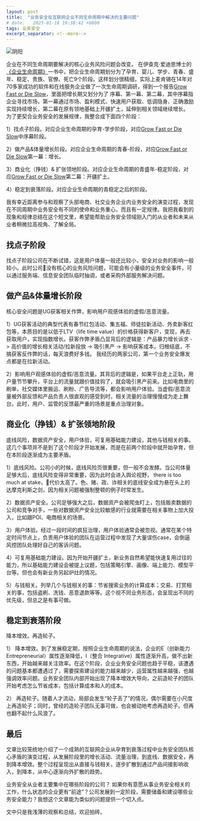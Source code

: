 ```yaml
---
layout: post
title:  "业务安全在互联网企业不同生命周期中解决的主要问题"
# date:   2023-01-18 19:38:42 +0800
tags: 业务安全
excerpt_separator: <!--more-->
---
```

![阴阳](/posts/yin_yang.jpeg "Yin and Yang created with stableDifussion")

企业在不同生命周期要解决的核心业务风险问题会改变。
在伊查克·爱迪思博士的[《企业生命周期》][企业生命周期]一书中，把企业生命周期划分为了孕育、婴儿、学步、青春、盛年、稳定、贵族、官僚、死亡9个阶段。这样划分很精细，实际上麦肯锡在14年对70多家成功的软件和在线服务企业做了一次生命周期调研，得到一个报告[Grow Fast or Die Slow]，里面把增长期又划分为了 序幕、第一幕、第二幕，其中序幕指企业寻找市场，第一幕通过市场、盈利模式、快速用户获取、低调隐身、正确激励实现持续增长，第二幕在原有领地基础上开疆扩土，延伸到相关领域继续增长。  <!--more--> 为了更契合业务安全的发展规律，我整合成下面四个阶段：  

1）找点子阶段。对应企业生命周期的孕育-学步阶段，对应[Grow Fast or Die Slow]中序幕阶段。

2）做产品&体量增长阶段。对应企业生命周期的青春-阶段，对应[Grow Fast or Die Slow]第一幕：增长。

3）商业化（挣钱）& 扩张领地阶段。对应企业生命周期的青盛年-稳定阶段，对应[Grow Fast or Die Slow]第二幕：开疆扩土。

4）稳定到衰落阶段。对应企业生命周期的青稳定之后的阶段。

我有幸近距离参与和观察了头部电商、社交业务企业内业务安全的演变过程，发现在不同周期中业务安全有不同的使命和业务重心，而且有一定规律。我把我看到的现象和规律总结在这个短文里，希望能帮助业务安全领域刚入门的从业者和未来从业者稍微拉高视角、了解全局。

## 找点子阶段
找点子阶段公司在不断试错，这是用户体量一般还比较小，安全对业务的影响一般较小。此时公司没有核心的业务风险问题，可能会有小量级的业务安全事件，可以通过服务端、信息安全团队临时抽调，或者采购外部服务解决问题。

## 做产品&体量增长阶段
核心安全问题是UG获客相关作弊，影响用户观感体验的虚假/恶意流量。


1）UG获客活动的典型代表有春节红包活动、集五福、师徒拉新活动、外卖新客红包等，本质目的是以低于LTV（life time value）的价格获得新客户，变现，再去获取用户，实现指数增长。获客作弊矛盾凸显背后的逻辑是：产品暴力增长诉求 -> 高价值的增长相关活动/拉新投放 -> 吸引黑产 -> 影响获客成本。归根结底，不搞获客反作弊的话，每天浪费好多钱。 我经历的两家公司，第一个业务安全爆发点都是在拉新活动。

2）影响用户观感体验的虚假/恶意流量。其背后的逻辑是，如果平台走上正轨，用户量节节攀升，平台上的流量就跟价值挂钩了，就会吸引黑产前来。比如电商里的刷单，社交媒体里搬运、刷粉、广告导流等，都会影响用户体验。当虚假/恶意流量被外部反馈和产品负责人很直观的感受到时，相关流量的治理慢慢成为走上舞台。此时，用户、监管的反馈最严重的场景是重点治理对象。

## 商业化（挣钱）& 扩张领地阶段
底线风险，数据资产安全，用户体验，可复用基础能力建设，其他与钱相关的事。这几个事项并不是到了这个阶段才开始发展，而是在前两个阶段中就开始孕育，但在本阶段逐渐成为主要矛盾。

1）底线风险。公司小的时候，底线风险页很重要，但一般不会发酵。当公司体量足够大后，底线风险变得非常重要，因为此时会进入舆论视野， there is too much at stake，代价太高了。色、赌、政、诈相关的底线安全成为悬在头上的达摩克利斯之剑，因为相关问题被强制整顿的例子时常发生。

2）数据资产安全。公司足够强大之后，数据资产会被爬虫盯上，包括贩卖数据的公司和竞争对手，一些对数据资产安全比较敏感的行业就需要在相关事物上加大投入，比如跟POI、电商相关的场景。

3）用户体验。经过一段时间的疯狂治理，用户体验通常会被忽视。通常在某个特定时间节点上，负责用户体验的团队在运营过程中发现了大量误伤case，会倒逼风控团队处理好自己的客诉问题。

4）可复用基础能力建设。因为开始开疆扩土，新业务自然希望能快速复用过往的能力，所以基础能力建设会被提上议题，包括策略引擎、画像、端上能力、模型平台等。但也会有新业务另起炉灶的情况。

5）与钱相关。列举几个与钱相关的事：节省搜索业务的计算成本；交易、打赏相关的事，包括盗刷、洗钱、恶意退款等等。这个视不同业务形态，会呈现出不同的优先级，但总之是有事可做。

## 稳定到衰落阶段
降本增效。再造轮子。

1） 降本增效。到了发展稳定期，按照企业生命周期的说法，企业的E（创新能力 Entrepreneurial）属性逐渐降低，I（整合 Integrative）属性逐渐升高，做不出新东西，开始越来越关注效率。在这个阶段，企业业务安全问题也趋于平稳，该遭遇的问题基本都遭遇过了，需要探索建设的能力越来越少，运营属性越来越强，也越强调效率问题。业务安全团队内部开始出现了降本增效大导向，之前造轮子的团队开始考虑怎么节省成本，包括计算成本和人的成本。

2） 再造轮子。随着人才流动，局部会发生“轮子丢了”的情况，偶尔需要在小尺度上再造轮子；同时，曾经的造轮子团队无事可做，也会被动地考虑再造轮子。但再也翻不起什么风浪了。

## 最后
文章比较笼统地介绍了一个成熟的互联网企业从孕育到衰落过程中业务安全团队核心矛盾的演变过程，从发展阶段里的增长活动、流量治理，到底线、数据安全，再到降本增效。整个过程呈现出从直接与钱相关，逐步扩散到通过产品间接影响收入，到降本，从中心逐渐向外扩散的趋势。

业务安全从业者主要集中在哪些阶段的公司？
如果你有意愿从事业务安全相关的工作，什么状态的企业更有“前途”？公司发展到一定阶段，需要储备和建设哪些业务安全能力？我想这个文章能为类似的问题提供一个切入点。

文中只是我浅薄的观察和总结，欢迎拍砖。

[企业生命周期]: https://book.douban.com/subject/27155410/
[Grow Fast or Die Slow]: https://www.mckinsey.com/industries/technology-media-and-telecommunications/our-insights/grow-fast-or-die-slow
